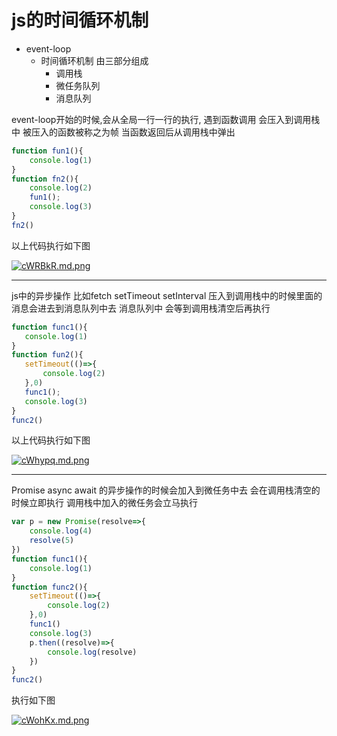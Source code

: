 # js的时间循环机制

- event-loop
  - 时间循环机制  由三部分组成
    - 调用栈
    - 微任务队列
    - 消息队列

event-loop开始的时候,会从全局一行一行的执行, 遇到函数调用 会压入到调用栈中 被压入的函数被称之为帧 当函数返回后从调用栈中弹出

```javascript
function fun1(){
    console.log(1)
}
function fn2(){
    console.log(2)
	fun1();
    console.log(3)
}
fn2()
```

以上代码执行如下图

[![cWRBkR.md.png](https://z3.ax1x.com/2021/04/16/cWRBkR.md.png)](https://imgtu.com/i/cWRBkR)

---

js中的异步操作 比如fetch setTimeout setInterval 压入到调用栈中的时候里面的消息会进去到消息队列中去 消息队列中 会等到调用栈清空后再执行

 ```javascript
function func1(){
    console.log(1)
}
function fun2(){
    setTimeout(()=>{
        console.log(2)
    },0)
    func1();
    console.log(3)
}
func2()
 ```

以上代码执行如下图

[![cWhypq.md.png](https://z3.ax1x.com/2021/04/16/cWhypq.md.png)](https://imgtu.com/i/cWhypq)

---

Promise async await 的异步操作的时候会加入到微任务中去 会在调用栈清空的时候立即执行  调用栈中加入的微任务会立马执行

```javascript
var p = new Promise(resolve=>{
    console.log(4)
    resolve(5)
})
function func1(){
    console.log(1)
}
function func2(){
    setTimeout(()=>{
        console.log(2)
    },0)
    func1()
    console.log(3)
    p.then((resolve)=>{
        console.log(resolve)
    })
}
func2()
```

执行如下图

[![cWohKx.md.png](https://z3.ax1x.com/2021/04/16/cWohKx.md.png)](https://imgtu.com/i/cWohKx)